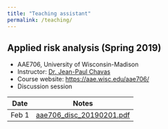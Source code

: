 ```yaml
---
title: "Teaching assistant"
permalink: /teaching/
---
```


## Applied risk analysis (Spring 2019)
* AAE706, University of Wisconsin-Madison
* Instructor: [Dr. Jean-Paul Chavas](https://aae.wisc.edu/faculty/jchavas/)
* Course website: <https://aae.wisc.edu/aae706/>
* Discussion session

| Date | Notes |
| --- | :---: |
| Feb 1 | [aae706_disc_20190201.pdf](/images/aae706_disc_20190201.pdf) |
